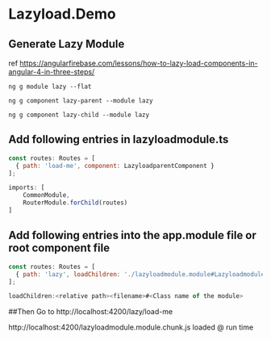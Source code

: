 # Lazyload.Demo
## Generate Lazy Module
ref https://angularfirebase.com/lessons/how-to-lazy-load-components-in-angular-4-in-three-steps/
```dos
ng g module lazy --flat

ng g component lazy-parent --module lazy

ng g component lazy-child --module lazy
```
## Add following entries in lazyloadmodule.ts
```javascript
const routes: Routes = [
  { path: 'load-me', component: LazyloadparentComponent }
];

imports: [
    CommonModule,
    RouterModule.forChild(routes)
]
```

## Add following entries into the app.module file or root component file
```javascript
const routes: Routes = [
  { path: 'lazy', loadChildren: './lazyloadmodule.module#LazyloadmoduleModule' }
];

loadChildren:<relative path><filename>#<Class name of the module>
```
##Then Go to http://localhost:4200/lazy/load-me

http://localhost:4200/lazyloadmodule.module.chunk.js loaded @ run time